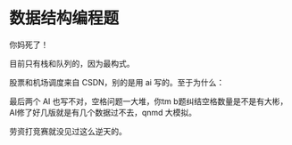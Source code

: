 # 数据结构编程题

你妈死了！

目前只有栈和队列的，因为最构式。

股票和机场调度来自 CSDN，别的是用 ai 写的。至于为什么：

最后两个 AI 也写不对，空格问题一大堆，你tm b题纠结空格数量是不是有大彬，AI修了好几版就是有几个数据过不去，qnmd 大模拟。

劳资打竞赛就没见过这么逆天的。